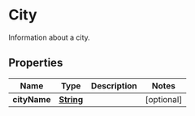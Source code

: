 

# City

Information about a city.

## Properties

| Name | Type | Description | Notes |
|------------ | ------------- | ------------- | -------------|
|**cityName** | [**String**](String.md) |  |  [optional] |



